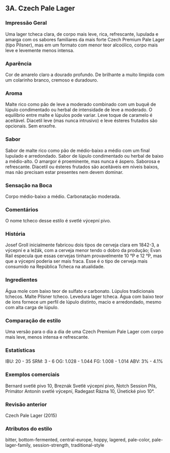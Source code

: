 ## 3A. Czech Pale Lager

### Impressão Geral

Uma lager tcheca clara, de corpo mais leve, rica, refrescante, lupulada e amarga com os sabores familiares da mais forte Czech Premium Pale Lager (tipo Pilsner), mas em um formato com menor teor alcoólico, corpo mais leve e levemente menos intensa.

### Aparência

Cor de amarelo claro a dourado profundo. De brilhante a muito límpida com um colarinho branco, cremoso e duradouro.

### Aroma

Malte rico como pão de leve a moderado combinado com um buquê de lúpulo condimentado ou herbal de intensidade de leve a moderado. O equilíbrio entre malte e lúpulos pode variar. Leve toque de caramelo é aceitável. Diacetil leve (mas nunca intrusivo) e leve ésteres frutados são opcionais. Sem enxofre.

### Sabor

Sabor de malte rico como pão de médio-baixo a médio com um final lupulado e arredondado. Sabor de lúpulo condimentado ou herbal de baixo a médio-alto. O amargor é proeminente, mas nunca é áspero. Saborosa e refrescante. Diacetil ou ésteres frutados são aceitáveis em níveis baixos, mas não precisam estar presentes nem devem dominar.

### Sensação na Boca

Corpo médio-baixo a médio. Carbonatação moderada.

### Comentários

O nome tcheco desse estilo é svetlé výcepní pivo.

### História

Josef Groll inicialmente fabricou dois tipos de cerveja clara em 1842-3, a výcepní e a ležák, com a cerveja menor tendo o dobro da produção; Evan Rail especula que essas cervejas tinham provavelmente 10 °P e 12 °P, mas que a výcepní poderia ser mais fraca. Esse é o tipo de cerveja mais consumido na República Tcheca na atualidade.

### Ingredientes

Água mole com baixo teor de sulfato e carbonato. Lúpulos tradicionais tchecos. Malte Pilsner tcheco. Levedura lager tcheca. Água com baixo teor de íons fornece um perfil de lúpulo distinto, macio e arredondado, mesmo com alta carga de lúpulo.

### Comparação de estilo

Uma versão para o dia a dia de uma Czech Premium Pale Lager com corpo mais leve, menos intensa e refrescante.

### Estatísticas

IBU: 20 - 35
SRM: 3 - 6
OG: 1.028 - 1.044
FG: 1.008 - 1.014
ABV: 3% - 4.1%

### Exemplos comerciais

Bernard svetlé pivo 10, Breznák Svetlé výcepní pivo, Notch Session Pils, Primátor Antonín svetlé výcepní, Radegast Rázna 10, Únetické pivo 10°.

### Revisão anterior

Czech Pale Lager (2015)

### Atributos do estilo

bitter, bottom-fermented, central-europe, hoppy, lagered, pale-color, pale-lager-family, session-strength, traditional-style
